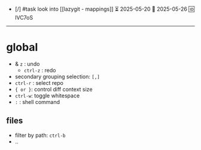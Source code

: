 
- [/] #task look into [[lazygit - mappings]] ⏳ 2025-05-20 📅 2025-05-26 🆔 lVC7oS
___
# global

- & `z` : undo
	- `ctrl-z` : redo
- secondary grouping selection: `[,]`
- `ctrl-r` : select repo
- `{ or }`: control diff context size
- `ctrl-w`: toggle whitespace
- `:` : shell command
## files

- filter by path: `ctrl-b`
- ..

